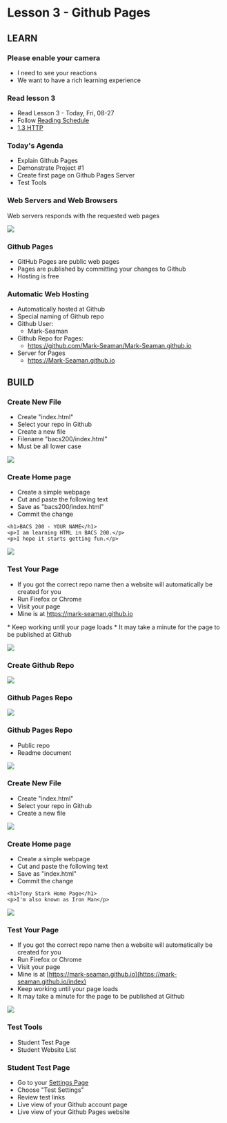 # Lesson 3 - Github Pages

## LEARN

### Please enable your camera
* I need to see your reactions
* We want to have a rich learning experience


### Read lesson 3

* Read Lesson 3 - Today, Fri, 08-27
* Follow [Reading Schedule](/course/bacs200/docs/ZybooksReading)
* [1.3 HTTP](https://learn.zybooks.com/zybook/UNCOBACS200SeamanFall2021/chapter/1/section/3)
 

### Today's Agenda
* Explain Github Pages
* Demonstrate Project #1
* Create first page on Github Pages Server
* Test Tools


### Web Servers and Web Browsers
Web servers responds with the requested web pages

![](img/WebServer.png)


### Github Pages
 
* GitHub Pages are public web pages 
* Pages are published by committing your changes to Github
* Hosting is free


### Automatic Web Hosting
* Automatically hosted at Github
* Special naming of Github repo
* Github User:  
    * Mark-Seaman
* Github Repo for Pages: 
    * https://github.com/Mark-Seaman/Mark-Seaman.github.io
* Server for Pages
    * https://Mark-Seaman.github.io

    
    
## BUILD

### Create New File
* Create "index.html"
* Select your repo in Github
* Create a new file
* Filename "bacs200/index.html"
* Must be all lower case

![](img/ghp-new-file.png)


### Create Home page
* Create a simple webpage
* Cut and paste the following text
* Save as "bacs200/index.html"
* Commit the change

```
<h1>BACS 200 - YOUR NAME</h1>
<p>I am learning HTML in BACS 200.</p>
<p>I hope it starts getting fun.</p>

```

![](img/ghp-index.png)


### Test Your Page
* If you got the correct repo name then a website will automatically be created for you
* Run Firefox or Chrome
* Visit your page
* Mine is at <a target="_blank" 
href="https://mark-seaman.github.io">
https://mark-seaman.github.io
</a>
* Keep working until your page loads
* It may take a minute for the page to be published at Github

![](img/ghp-browse.png)


### Create Github Repo

![](img/git-new-repo.png)


### Github Pages Repo

![](img/ghp-create-repo.png)


### Github Pages Repo
* Public repo
* Readme document

![](img/ghp-init-repo.png)


### Create New File
* Create "index.html"
* Select your repo in Github
* Create a new file

![](img/ghp-new-file.png)


### Create Home page
* Create a simple webpage
* Cut and paste the following text
* Save as "index.html"
* Commit the change

```
<h1>Tony Stark Home Page</h1>
<p>I'm also known as Iron Man</p>
```

![](img/ghp-index.png)


### Test Your Page
* If you got the correct repo name then a website will automatically be created for you
* Run Firefox or Chrome
* Visit your page
* Mine is at [https://mark-seaman.github.io](https://mark-seaman.github.io/index)
* Keep working until your page loads
* It may take a minute for the page to be published at Github

![](img/ghp-browse.png)


### Test Tools
* Student Test Page
* Student Website List


### Student Test Page
* Go to your [Settings Page](https://shrinking-world.com/course/bacs200)
* Choose "Test Settings"
* Review test links
* Live view of your Github account page
* Live view of your Github Pages website

